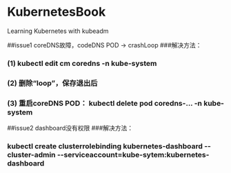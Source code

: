# KubernetesBook
Learning Kubernetes with kubeadm

##issue1
coreDNS故障，codeDNS POD -> crashLoop
###解决方法： 
### (1) kubectl edit cm coredns -n kube-system
### (2) 删除“loop”，保存退出后
### (3) 重启coreDNS POD： kubectl delete pod coredns-... -n kube-system

##issue2
dashboard没有权限
###解决方法： 
### kubectl create clusterrolebinding kubernetes-dashboard --cluster-admin --serviceaccount=kube-sytem:kubernetes-dashboard

##


